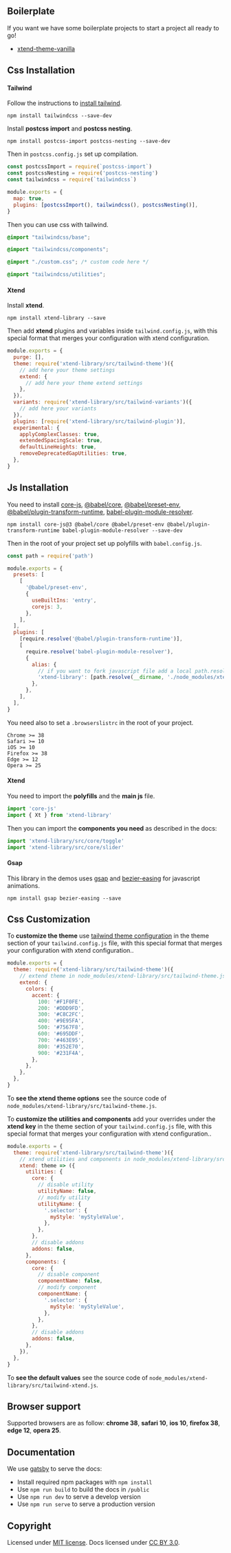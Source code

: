 ## Boilerplate

If you want we have some boilerplate projects to start a project all ready to go!

* [xtend-theme-vanilla](https://github.com/minimit/xtend-theme-vanilla)

## Css Installation

#### Tailwind

Follow the instructions to [install tailwind](https://tailwindcss.com/docs/installation).

```Shell
npm install tailwindcss --save-dev
```

Install **postcss import** and **postcss nesting**.

```Shell
npm install postcss-import postcss-nesting --save-dev
```

Then in `postcss.config.js` set up compilation.

```jsx
const postcssImport = require(`postcss-import`)
const postcssNesting = require('postcss-nesting')
const tailwindcss = require(`tailwindcss`)

module.exports = {
  map: true,
  plugins: [postcssImport(), tailwindcss(), postcssNesting()],
}
```

Then you can use css with tailwind.

```css
@import "tailwindcss/base";

@import "tailwindcss/components";

@import "./custom.css"; /* custom code here */

@import "tailwindcss/utilities";
```

#### Xtend

Install **xtend**.

```Shell
npm install xtend-library --save
```

Then add **xtend** plugins and variables inside `tailwind.config.js`, with this special format that merges your configuration with xtend configuration.

```jsx
module.exports = {
  purge: [],
  theme: require('xtend-library/src/tailwind-theme')({
    // add here your theme settings
    extend: {
      // add here your theme extend settings
    },
  }),
  variants: require('xtend-library/src/tailwind-variants')({
    // add here your variants
  }),
  plugins: [require('xtend-library/src/tailwind-plugin')],
  experimental: {
    applyComplexClasses: true,
    extendedSpacingScale: true,
    defaultLineHeights: true,
    removeDeprecatedGapUtilities: true,
  },
}
```

## Js Installation

You need to install [core-js](https://www.npmjs.com/package/core-js), [@babel/core](https://www.npmjs.com/package/@babel/core), [@babel/preset-env](https://www.npmjs.com/package/@babel/preset-env), [@babel/plugin-transform-runtime](https://www.npmjs.com/package/@babel/plugin-transform-runtime), [babel-plugin-module-resolver](https://www.npmjs.com/package/babel-plugin-module-resolver).

```Shell
npm install core-js@3 @babel/core @babel/preset-env @babel/plugin-transform-runtime babel-plugin-module-resolver --save-dev
```

Then in the root of your project set up polyfills with `babel.config.js`.

```jsx
const path = require('path')

module.exports = {
  presets: [
    [
      '@babel/preset-env',
      {
        useBuiltIns: 'entry',
        corejs: 3,
      },
    ],
  ],
  plugins: [
    [require.resolve('@babel/plugin-transform-runtime')],
    [
      require.resolve('babel-plugin-module-resolver'),
      {
        alias: {
          // if you want to fork javascript file add a local path.resolve as first in array
          'xtend-library': [path.resolve(__dirname, './node_modules/xtend-library')],
        },
      },
    ],
  ],
}
```

You need also to set a `.browserslistrc` in the root of your project.

```
Chrome >= 38
Safari >= 10
iOS >= 10
Firefox >= 38
Edge >= 12
Opera >= 25
```

#### Xtend

You need to import the **polyfills** and the **main js** file.

```jsx
import 'core-js'
import { Xt } from 'xtend-library'
```

Then you can import the **components you need** as described in the docs:

```jsx
import 'xtend-library/src/core/toggle'
import 'xtend-library/src/core/slider'
```

#### Gsap

This library in the demos uses [gsap](https://github.com/greensock/GSAP) and [bezier-easing](https://github.com/gre/bezier-easing) for javascript animations.

```
npm install gsap bezier-easing --save
```

## Css Customization

To **customize the theme** use [tailwind theme configuration](https://tailwindcss.com/docs/theme) in the theme section of your `tailwind.config.js` file, with this special format that merges your configuration with xtend configuration..

```jsx
module.exports = {
  theme: require('xtend-library/src/tailwind-theme')({
    // extend theme in node_modules/xtend-library/src/tailwind-theme.js
    extend: {
      colors: {
        accent: {
          100: '#F1F0FE',
          200: '#DDD9FD',
          300: '#C8C2FC',
          400: '#9E95FA',
          500: '#7567F8',
          600: '#695DDF',
          700: '#463E95',
          800: '#352E70',
          900: '#231F4A',
        },
      },
    },
  },
}
```

To **see the xtend theme options** see the source code of `node_modules/xtend-library/src/tailwind-theme.js`.

To **customize the utilities and components** add your overrides under the **xtend key** in the theme section of your `tailwind.config.js` file, with this special format that merges your configuration with xtend configuration..

```jsx
module.exports = {
  theme: require('xtend-library/src/tailwind-theme')({
    // xtend utilities and components in node_modules/xtend-library/src/tailwind-xtend.js
    xtend: theme => ({
      utilities: {
        core: {
          // disable utility
          utilityName: false,
          // modify utility
          utilityName: {
            '.selector': {
              myStyle: 'myStyleValue',
            },
          },
        },
        // disable addons
        addons: false,
      },
      components: {
        core: {
          // disable component
          componentName: false,
          // modify component
          componentName: {
            '.selector': {
              myStyle: 'myStyleValue',
            },
          },
        },
        // disable addons
        addons: false,
      },
    }),
  },
}
```

To **see the default values** see the source code of `node_modules/xtend-library/src/tailwind-xtend.js`.

## Browser support

Supported browsers are as follow: **chrome 38**, **safari 10**, **ios 10**, **firefox 38**, **edge 12**, **opera 25**.

## Documentation

We use [gatsby](https://www.npmjs.com/package/gatsby) to serve the docs:

* Install required npm packages with `npm install`
* Use `npm run build` to build the docs in `/public`
* Use `npm run dev` to serve a develop version
* Use `npm run serve` to serve a production version

## Copyright

Licensed under [MIT license](https://github.com/minimit/xtend-library/blob/master/LICENSE).
Docs licensed under [CC BY 3.0](https://github.com/minimit/xtend-library/blob/master/LICENSE-DOCS).
